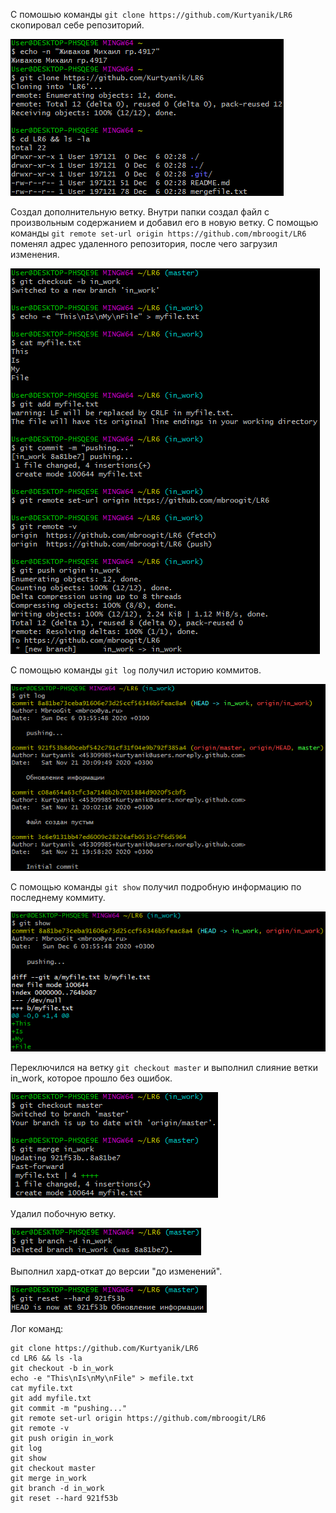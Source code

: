 С помошью команды `git clone https://github.com/Kurtyanik/LR6` скопировал себе репозиторий.

![Клонирование](screenshots/cloned.png)


Создал дополнительную ветку. Внутри папки создал файл с произвольным содержанием и добавил его в новую ветку. С помощью команды `git remote set-url origin https://github.com/mbroogit/LR6` поменял адрес удаленного репозитория, после чего загрузил изменения.

![Загрузка](screenshots/push.png)


С помощью команды `git log` получил историю коммитов.

![История](screenshots/log.png)


С помощью команды `git show` получил подробную информацию по последнему коммиту.

![Последние изменения](screenshots/latest_commit.png)


Переключился на ветку `git checkout master` и выполнил слияние ветки in_work, которое прошло без ошибок.

![Слияние](screenshots/merge.png)


Удалил побочную ветку.

![Удаление](screenshots/remove.png)


Выполнил хард-откат до версии "до изменений".

![Сброс](screenshots/reset.png)

Лог команд:
```
git clone https://github.com/Kurtyanik/LR6
cd LR6 && ls -la
git checkout -b in_work
echo -e "This\nIs\nMy\nFile" > mefile.txt
cat myfile.txt
git add myfile.txt
git commit -m "pushing..."
git remote set-url origin https://github.com/mbroogit/LR6
git remote -v
git push origin in_work
git log
git show
git checkout master
git merge in_work
git branch -d in_work
git reset --hard 921f53b
```